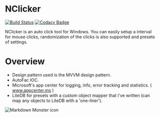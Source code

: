 # NClicker
[![Build Status](https://dev.azure.com/kingnakama/NClicker/_apis/build/status/NClicker?branchName=master)](https://dev.azure.com/kingnakama/NClicker/_build/latest?definitionId=1&branchName=master) [![Codacy Badge](https://api.codacy.com/project/badge/Grade/22c17346ee3d429da9327ddd022c1288)](https://www.codacy.com/manual/fuzenseth/NClicker?utm_source=github.com&amp;utm_medium=referral&amp;utm_content=fuzenseth/NClicker&amp;utm_campaign=Badge_Grade)

NClicker is an auto click tool for Windows. You can easily setup a interval for mouse clicks, randomization of the clicks is also supported and presets of settings.

# Overview
- Design pattern used is the MVVM design pattern.
- AutoFac IOC. 
- Microsoft's app center for logging, info, error tracking and statistics. ( www.appcenter.ms )
- LiteDB for presets with a custom object mapper that i've written (can map any objects to LiteDB with a 'one-liner').

<img src="https://i.gyazo.com/28a7058181c1cf758cc0f1934ac6a3b5.png"
     alt="Markdown Monster icon"
     style="float: left; margin-right: 10px;" />
